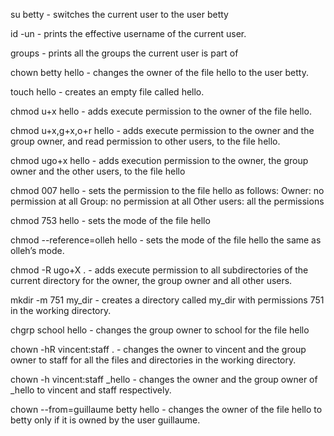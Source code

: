 su betty - switches the current user to the user betty

id -un - prints the effective username of the current user.

groups -  prints all the groups the current user is part of

chown betty hello - changes the owner of the file hello to the user betty.

touch hello - creates an empty file called hello.

chmod u+x hello -  adds execute permission to the owner of the file hello.

chmod u+x,g+x,o+r hello -  adds execute permission to the owner and the group owner, and read permission to other users, to the file hello.

chmod ugo+x hello - adds execution permission to the owner, the group owner and the other users, to the file hello

chmod 007 hello - sets the permission to the file hello as follows:
Owner: no permission at all
Group: no permission at all
Other users: all the permissions

chmod 753 hello - sets the mode of the file hello

chmod --reference=olleh hello - sets the mode of the file hello the same as olleh’s mode. 

chmod -R ugo+X . -  adds execute permission to all subdirectories of the current directory for the owner, the group owner and all other users.

mkdir -m 751 my_dir - creates a directory called my_dir with permissions 751 in the working directory.

chgrp school hello - changes the group owner to school for the file hello

chown -hR vincent:staff . - changes the owner to vincent and the group owner to staff for all the files and directories in the working directory.

chown -h vincent:staff _hello -  changes the owner and the group owner of _hello to vincent and staff respectively.

chown --from=guillaume betty hello - changes the owner of the file hello to betty only if it is owned by the user guillaume.



